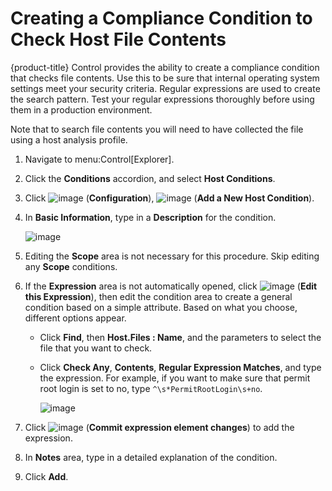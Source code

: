 # Creating a Compliance Condition to Check Host File Contents

{product-title} Control provides the ability to create a compliance
condition that checks file contents. Use this to be sure that internal
operating system settings meet your security criteria. Regular
expressions are used to create the search pattern. Test your regular
expressions thoroughly before using them in a production environment.

Note that to search file contents you will need to have collected the
file using a host analysis profile.

1.  Navigate to menu:Control\[Explorer\].

2.  Click the **Conditions** accordion, and select **Host Conditions**.

3.  Click ![image](../images/1847.png) (**Configuration**),
    ![image](../images/1862.png) (**Add a New Host Condition**).

4.  In **Basic Information**, type in a **Description** for the
    condition.
    
    ![image](../images/1937.png)

5.  Editing the **Scope** area is not necessary for this procedure. Skip
    editing any **Scope** conditions.

6.  If the **Expression** area is not automatically opened, click
    ![image](../images/1851.png) (**Edit this Expression**), then edit
    the condition area to create a general condition based on a simple
    attribute. Based on what you choose, different options appear.
    
      - Click **Find**, then **Host.Files : Name**, and the parameters
        to select the file that you want to check.
    
      - Click **Check Any**, **Contents**, **Regular Expression
        Matches**, and type the expression. For example, if you want to
        make sure that permit root login is set to no, type
        `^\s*PermitRootLogin\s+no`.
        
        ![image](../images/1936.png)

7.  Click ![image](../images/1863.png) (**Commit expression element
    changes**) to add the expression.

8.  In **Notes** area, type in a detailed explanation of the condition.

9.  Click **Add**.
